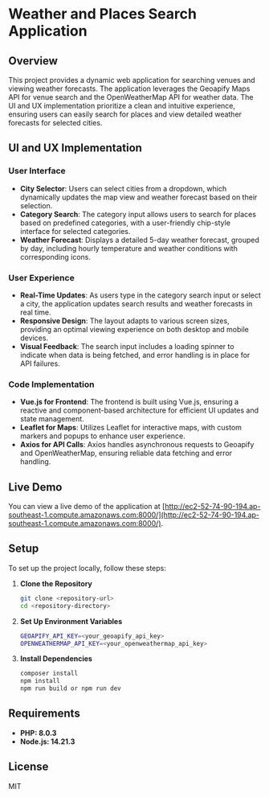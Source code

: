 # Weather and Places Search Application

## Overview

This project provides a dynamic web application for searching venues and viewing weather forecasts. The application leverages the Geoapify Maps API for venue search and the OpenWeatherMap API for weather data. The UI and UX implementation prioritize a clean and intuitive experience, ensuring users can easily search for places and view detailed weather forecasts for selected cities.

## UI and UX Implementation

### User Interface

- **City Selector**: Users can select cities from a dropdown, which dynamically updates the map view and weather forecast based on their selection.
- **Category Search**: The category input allows users to search for places based on predefined categories, with a user-friendly chip-style interface for selected categories.
- **Weather Forecast**: Displays a detailed 5-day weather forecast, grouped by day, including hourly temperature and weather conditions with corresponding icons.

### User Experience

- **Real-Time Updates**: As users type in the category search input or select a city, the application updates search results and weather forecasts in real time.
- **Responsive Design**: The layout adapts to various screen sizes, providing an optimal viewing experience on both desktop and mobile devices.
- **Visual Feedback**: The search input includes a loading spinner to indicate when data is being fetched, and error handling is in place for API failures.

### Code Implementation

- **Vue.js for Frontend**: The frontend is built using Vue.js, ensuring a reactive and component-based architecture for efficient UI updates and state management.
- **Leaflet for Maps**: Utilizes Leaflet for interactive maps, with custom markers and popups to enhance user experience.
- **Axios for API Calls**: Axios handles asynchronous requests to Geoapify and OpenWeatherMap, ensuring reliable data fetching and error handling.

## Live Demo

You can view a live demo of the application at [http://ec2-52-74-90-194.ap-southeast-1.compute.amazonaws.com:8000/](http://ec2-52-74-90-194.ap-southeast-1.compute.amazonaws.com:8000/).

## Setup

To set up the project locally, follow these steps:

1. **Clone the Repository**

    ```bash
    git clone <repository-url>
    cd <repository-directory>
    ```

2. **Set Up Environment Variables**
    ```bash
    GEOAPIFY_API_KEY=<your_geoapify_api_key>
    OPENWEATHERMAP_API_KEY=<your_openweathermap_api_key>
    ```

3. **Install Dependencies**
    ```bash
    composer install
    npm install
    npm run build or npm run dev

    ```


## Requirements

- **PHP: 8.0.3**
- **Node.js: 14.21.3**

## License

MIT

